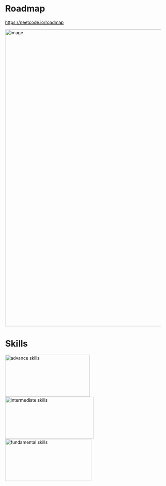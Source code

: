 # Roadmap 
https://neetcode.io/roadmap

<img align = let width="846" height="959" alt="image" src="https://github.com/user-attachments/assets/67db8a5f-c0eb-412c-bfca-49075875e512" />

# Skills 

<img width="274" height="136" alt="advance skills" src="https://github.com/user-attachments/assets/7e6bb2d7-aeb3-400a-bf2a-5959d5a9e449" />
<img width="286" height="136" alt="intermediate skills" src="https://github.com/user-attachments/assets/0aaf0f82-d753-4e28-9b3d-821d8efd42f7" />
<img width="279" height="136" alt="fundamental skills" src="https://github.com/user-attachments/assets/cd2a7c61-04cd-4d13-963d-b91cce1bb70a" />

